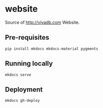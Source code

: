 website
========

Source of http://viyadb.com Website.

## Pre-requisites

    pip install mkdocs mkdocs-material pygments
   
## Running locally

    mkdocs serve

## Deployment

    mkdocs gh-deploy

